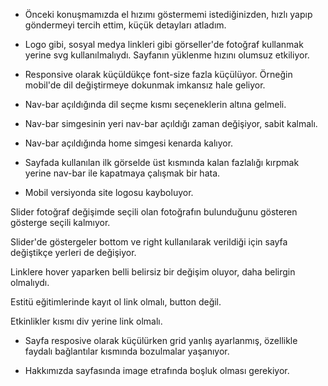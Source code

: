 * Önceki konuşmamızda el hızımı göstermemi istediğinizden, hızlı yapıp göndermeyi tercih ettim, küçük detayları atladım.

* Logo gibi, sosyal medya linkleri gibi görseller'de fotoğraf kullanmak yerine svg kullanılmalıydı. Sayfanın yüklenme hızını olumsuz etkiliyor.

* Responsive olarak küçüldükçe font-size fazla küçülüyor. Örneğin mobil'de dil değiştirmeye dokunmak imkansız hale geliyor.

* Nav-bar açıldığında dil seçme kısmı seçeneklerin altına gelmeli.

* Nav-bar simgesinin yeri nav-bar açıldığı zaman değişiyor, sabit kalmalı.

* Nav-bar açıldığında home simgesi kenarda kalıyor.

* Sayfada kullanılan ilk görselde üst kısmında kalan fazlalığı kırpmak yerine nav-bar ile kapatmaya çalışmak bir hata.

* Mobil versiyonda site logosu kayboluyor.

Slider fotoğraf değişimde seçili olan fotoğrafın bulunduğunu gösteren gösterge seçili kalmıyor.

Slider'de göstergeler bottom ve right kullanılarak verildiği için sayfa değiştikçe yerleri de değişiyor.

Linklere hover yaparken belli belirsiz bir değişim oluyor, daha belirgin olmalıydı.

Estitü eğitimlerinde kayıt ol link olmalı, button değil.

Etkinlikler kısmı div yerine link olmalı.

* Sayfa resposive olarak küçülürken grid yanlış ayarlanmış, özellikle faydalı bağlantılar kısmında bozulmalar yaşanıyor.

* Hakkımızda sayfasında image etrafında boşluk olması gerekiyor.
